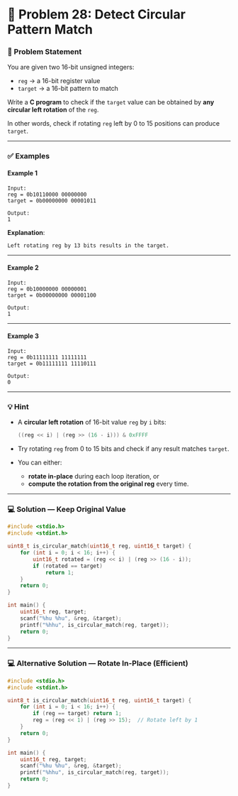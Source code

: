 # 🧩 Problem 28: Detect Circular Pattern Match

### 📝 Problem Statement

You are given two 16-bit unsigned integers:

- `reg` → a 16-bit register value  
- `target` → a 16-bit pattern to match

Write a **C program** to check if the `target` value can be obtained by **any circular left rotation** of the `reg`.

In other words, check if rotating `reg` left by 0 to 15 positions can produce `target`.

---

### ✅ Examples

#### Example 1

```
Input:
reg = 0b10110000 00000000
target = 0b00000000 00001011

Output:
1
```

**Explanation**:
```
Left rotating reg by 13 bits results in the target.
```

---

#### Example 2

```
Input:
reg = 0b10000000 00000001
target = 0b00000000 00001100

Output:
1
```

---

#### Example 3

```
Input:
reg = 0b11111111 11111111
target = 0b11111111 11110111

Output:
0
```

---

### 💡 Hint

- A **circular left rotation** of 16-bit value `reg` by `i` bits:
  ```c
  ((reg << i) | (reg >> (16 - i))) & 0xFFFF
  ```

- Try rotating `reg` from 0 to 15 bits and check if any result matches `target`.

- You can either:
  - **rotate in-place** during each loop iteration, or
  - **compute the rotation from the original reg** every time.

---

### 💻 Solution — Keep Original Value

```c
#include <stdio.h>
#include <stdint.h>

uint8_t is_circular_match(uint16_t reg, uint16_t target) {
    for (int i = 0; i < 16; i++) {
        uint16_t rotated = (reg << i) | (reg >> (16 - i));
        if (rotated == target)
            return 1;
    }
    return 0;
}

int main() {
    uint16_t reg, target;
    scanf("%hu %hu", &reg, &target);
    printf("%hhu", is_circular_match(reg, target));
    return 0;
}
```

---

### 💻 Alternative Solution — Rotate In-Place (Efficient)

```c
#include <stdio.h>
#include <stdint.h>

uint8_t is_circular_match(uint16_t reg, uint16_t target) {
    for (int i = 0; i < 16; i++) {
        if (reg == target) return 1;
        reg = (reg << 1) | (reg >> 15);  // Rotate left by 1
    }
    return 0;
}

int main() {
    uint16_t reg, target;
    scanf("%hu %hu", &reg, &target);
    printf("%hhu", is_circular_match(reg, target));
    return 0;
}
```